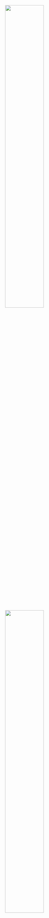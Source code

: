 <div class="center">
  <a href="https://github.com/vinicios-santos">
  <img width="50%" src= "https://github-readme-stats.vercel.app/api?username=vinicios-santos&theme=cobalt"/>
  <img width="50%" src="https://github-readme-stats.vercel.app/api/top-langs/?username=vinicios-santos&layout=compact&langs_count=7&theme=cobalt"/>
</div>
<style> 
  .center: {
  width: 100%
  } </style>
